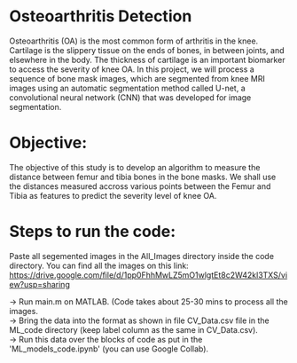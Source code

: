 # Osteoarthritis Detection
Osteoarthritis (OA) is the most common form of arthritis in the knee. Cartilage is the slippery tissue on the ends of bones, in between joints, and elsewhere in the body. The thickness of cartilage is an important biomarker to access the severity of knee OA. In this project, we will process a sequence of bone mask images, which are segmented from knee MRI images using an automatic segmentation method called U-net, a convolutional neural network (CNN) that was developed for image segmentation.

# Objective:
The objective of this study is to develop an algorithm to measure the distance between femur and tibia bones in the bone masks. We shall use the distances measured accross various points between the Femur and Tibia as features to predict the severity level of knee OA.

# Steps to run the code:
Paste all segemented images in the All_Images directory inside the code directory. You can find all the images on this link: https://drive.google.com/file/d/1pp0FhhMwLZ5mO1wlgtEt8c2W42kl3TXS/view?usp=sharing

-> Run main.m on MATLAB. (Code takes about 25-30 mins to process all the images.   
-> Bring the data into the format as shown in file CV_Data.csv file in the ML_code directory (keep label column as the same in CV_Data.csv).   
-> Run this data over the blocks of code as put in the 'ML_models_code.ipynb' (you can use Google Collab).


